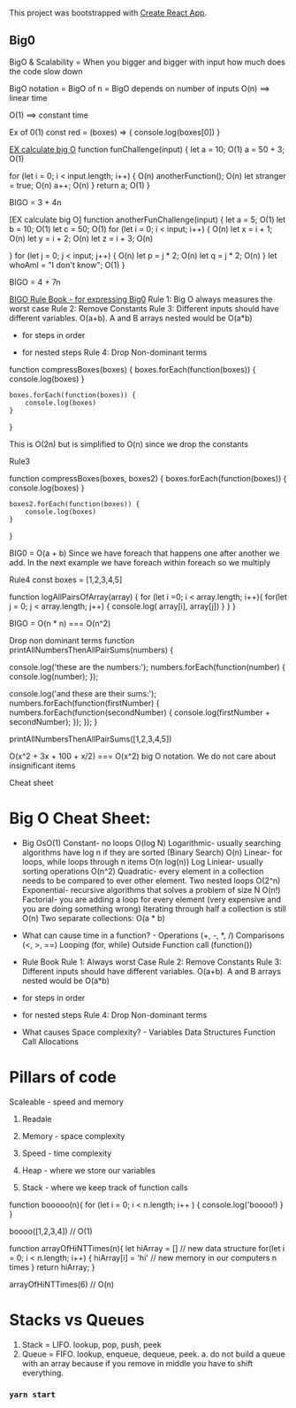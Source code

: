 This project was bootstrapped with [Create React App](https://github.com/facebook/create-react-app).

## Big0

BigO & Scalability = When you bigger and bigger with input how much does the code slow down

BigO notation = BigO of n = BigO depends on number of inputs
O(n) ==> linear time

O(1) ==> constant time

Ex of 0(1)
const red = (boxes) => {
    console.log(boxes[0])
}

[EX calculate big O]()
function funChallenge(input) {
  let a = 10; O(1)
  a = 50 + 3; O(1)

  for (let i = 0; i < input.length; i++) { O(n)
    anotherFunction(); O(n)
    let stranger = true; O(n)
    a++; O(n)
  }
  return a; O(1)
}

BIGO = 3 + 4n

[EX calculate big O]
function anotherFunChallenge(input) {
  let a = 5; O(1)
  let b = 10; O(1)
  let c = 50; O(1)
  for (let i = 0; i < input; i++) { O(n)
    let x = i + 1;  O(n)
    let y = i + 2;  O(n)
    let z = i + 3;  O(n)

  }
  for (let j = 0; j < input; j++) {  O(n)
    let p = j * 2;  O(n)
    let q = j * 2;  O(n)
  }
  let whoAmI = "I don't know"; O(1)
}

BIGO = 4 + 7n

[BIGO Rule Book - for expressing Big0]()
Rule 1: Big O always measures the worst case
Rule 2: Remove Constants
Rule 3: Different inputs should have different variables. O(a+b). A and B arrays nested would be
O(a*b)
+ for steps in order
* for nested steps
Rule 4: Drop Non-dominant terms

function compressBoxes(boxes) {
    boxes.forEach(function(boxes)) {
        console.log(boxes)
    }

    boxes.forEach(function(boxes)) {
        console.log(boxes)
    }
}

This is O(2n) but is simplified to O(n) since we drop the constants

Rule3

function compressBoxes(boxes, boxes2) {
    boxes.forEach(function(boxes)) {
        console.log(boxes)
    }

    boxes2.forEach(function(boxes)) {
        console.log(boxes)
    }
}

BIG0 = O(a + b) 
Since we have foreach that happens one after another we add. In the next example we have foreach within foreach so we multiply

Rule4
const boxes = [1,2,3,4,5]

function logAllPairsOfArray(array) {
    for (let i =0; i < array.length; i++){
        for(let j = 0; j < array.length; j++) {
            console.log( array[i], array[j])
        }
    }
}

BIGO = O(n * n) === O(n^2) 

Drop non dominant terms
function printAllNumbersThenAllPairSums(numbers) {

  console.log('these are the numbers:');
  numbers.forEach(function(number) {
    console.log(number);
  });

  console.log('and these are their sums:');
  numbers.forEach(function(firstNumber) {
    numbers.forEach(function(secondNumber) {
      console.log(firstNumber + secondNumber);
    });
  });
}

printAllNumbersThenAllPairSums([1,2,3,4,5])

O(x^2 + 3x + 100 + x/2) === O(x^2) big O notation. We do not care about insignificant items

Cheat sheet

# Big O Cheat Sheet:
- Big OsO(1) Constant- no loops
O(log N) Logarithmic- usually searching algorithms have log n if they are sorted (Binary Search)
O(n) Linear- for loops, while loops through n items
O(n log(n)) Log Liniear- usually sorting operations
O(n^2) Quadratic- every element in a collection needs to be compared to ever other element. Two
nested loops
O(2^n) Exponential- recursive algorithms that solves a problem of size N
O(n!) Factorial- you are adding a loop for every element (very expensive and you are doing something wrong)
Iterating through half a collection is still O(n)
Two separate collections: O(a * b)

- What can cause time in a function? -
Operations (+, -, *, /)
Comparisons (<, >, ==)
Looping (for, while)
Outside Function call (function())

- Rule Book
Rule 1: Always worst Case
Rule 2: Remove Constants
Rule 3: Different inputs should have different variables. O(a+b). A and B arrays nested would be
O(a*b)
+ for steps in order
* for nested steps
Rule 4: Drop Non-dominant terms

- What causes Space complexity? -
Variables
Data Structures
Function Call
Allocations

# Pillars of code

Scaleable - speed and memory

1. Readale
2. Memory - space complexity
3. Speed - time complexity

1. Heap - where we store our variables
2. Stack - where we keep track of function calls

function booooo(n){
  for (let i = 0; i < n.length; i++ ) {
    console.log('boooo!)
  }
}

boooo([1,2,3,4]) // O(1)

function arrayOfHiNTTimes(n){
  let hiArray = [] // new data structure
  for(let i = 0; i < n.length; i++) {
    hiArray[i] = 'hi' // new memory in our computers n times
  }
  return hiArray;
}

arrayOfHiNTTimes(6) // O(n)

# Stacks vs Queues
1. Stack = LIFO. lookup, pop, push, peek
2. Queue = FIFO. lookup, enqueue, dequeue, peek. 
  a. do not build a queue with an array because if you remove in middle you have to shift everything. 

### `yarn start`

